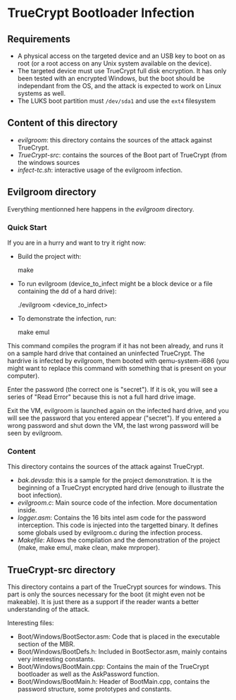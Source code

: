 TrueCrypt Bootloader Infection
==============================

## Requirements

* A physical access on the targeted device and an USB key to boot on as root (or
  a root access on any Unix system available on the device).
* The targeted device must use TrueCrypt full disk encryption. It has only been
  tested with an encrypted Windows, but the boot should be independant from the
  OS, and the attack is expected to work on Linux systems as well.
* The LUKS boot partition must `/dev/sda1` and use the `ext4`
  filesystem

## Content of this directory

* *evilgroom*: this directory contains the sources of the attack against
  TrueCrypt.
* *TrueCrypt-src*: contains the sources of the Boot part of TrueCrypt (from the 
  windows sources
* *infect-tc.sh*: interactive usage of the evilgroom infection.

## Evilgroom directory

Everything mentionned here happens in the *evilgroom* directory.

### Quick Start

If you are in a hurry and want to try it right now:

* Build the project with:

    make

* To run evilgroom (device_to_infect might be a block device or a file
  containing the dd of a hard drive):
    
    ./evilgroom <device_to_infect>

* To demonstrate the infection, run: 
    
    make emul

This command compiles the program if it has not been already, and runs it on
a sample hard drive that contained an uninfected TrueCrypt. The hardrive is
infected by evilgroom, them booted with qemu-system-i686 (you might want to
replace this command with something that is present on your computer).

Enter the password (the correct one is "secret"). If it is ok, you will see a
series of "Read Error" because this is not a full hard drive image.

Exit the VM, evilgroom is launched again on the infected hard drive, and you
will see the password that you entered appear ("secret"). If you entered a 
wrong password and shut down the VM, the last wrong password will be seen by
evilgroom.

### Content

This directory contains the sources of the attack against TrueCrypt.

* *bak.devsda*: this is a sample for the project demonstration. It is the
beginning of a TrueCrypt encrypted hard drive (enough to illustrate the boot
infection).
* *evilgroom.c*: Main source code of the infection. More documentation inside.
* *logger.asm*: Contains the 16 bits intel asm code for the password
interception. This code is injected into the targetted binary. It defines some
globals used by evilgroom.c during the infection process.
* *Makefile*: Allows the compilation and the demonstration of the project (make, make emul, make clean, make mrproper).

## TrueCrypt-src directory

This directory contains a part of the TrueCrypt sources for windows. This part
is only the sources necessary for the boot (it might even not be makeable).
It is just there as a support if the reader wants a better understanding of the
attack.

Interesting files:

* Boot/Windows/BootSector.asm: Code that is placed in the executable section of
  the MBR.
* Boot/Windows/BootDefs.h: Included in BootSector.asm, mainly contains
  very interesting constants.
* Boot/Windows/BootMain.cpp: Contains the main of the TrueCrypt bootloader as
  well as the AskPassword function.
* Boot/Windows/BootMain.h: Header of BootMain.cpp, contains the password
  structure, some prototypes and constants.

